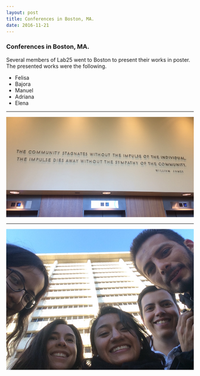 ```yaml
---
layout: post
title: Conferences in Boston, MA. 
date: 2016-11-21
---
```


### Conferences in Boston, MA. 

Several members of Lab25 went to Boston to present their works in poster. The presented works were the following. 

- Felisa
- Bajora
- Manuel
- Adriana
- Elena 

----
![Alt text](/LabPictures/IMG_6081.JPG)

----
![Alt text](/LabPictures/IMG_6089.JPG)

